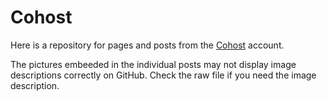 # Cohost
Here is a repository for pages and posts from the [Cohost](https://cohost.org/rikaklassen) account.

The pictures embeeded in the individual posts may not display image descriptions correctly on GitHub. Check the raw file if you need the image description.
